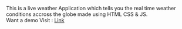 This is a live weather Application which tells you the real time weather conditions accross the globe made using HTML CSS & JS.<br>
Want a demo Visit : [Link](https://weather-app-pratz.herokuapp.com/) 
